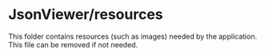 # JsonViewer/resources

This folder contains resources (such as images) needed by the application. This file can
be removed if not needed.
